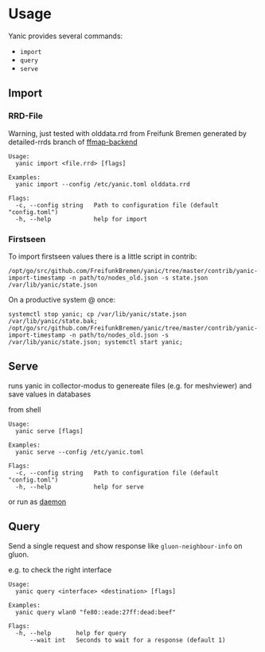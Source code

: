 # Usage

Yanic provides several commands:

* `import`
* `query`
* `serve`

## Import

### RRD-File
Warning, just tested with olddata.rrd from Freifunk Bremen generated by detailed-rrds branch of [ffmap-backend](https://github.com/ffnord/ffmap-backend/tree/detailed-rrds)

```
Usage:
  yanic import <file.rrd> [flags]

Examples:
  yanic import --config /etc/yanic.toml olddata.rrd

Flags:
  -c, --config string   Path to configuration file (default "config.toml")
  -h, --help            help for import
```

### Firstseen
To import firstseen values there is a little script in contrib:

```
/opt/go/src/github.com/FreifunkBremen/yanic/tree/master/contrib/yanic-import-timestamp -n path/to/nodes_old.json -s state.json /var/lib/yanic/state.json
```

On a productive system @ once:

```
systemctl stop yanic; cp /var/lib/yanic/state.json /var/lib/yanic/state.bak; /opt/go/src/github.com/FreifunkBremen/yanic/tree/master/contrib/yanic-import-timestamp -n path/to/nodes_old.json -s /var/lib/yanic/state.json; systemctl start yanic;
```

## Serve
runs yanic in collector-modus to genereate files (e.g. for meshviewer) and save values in databases

from shell

```
Usage:
  yanic serve [flags]

Examples:
  yanic serve --config /etc/yanic.toml

Flags:
  -c, --config string   Path to configuration file (default "config.toml")
  -h, --help            help for serve
```

or run as [daemon]({{site.baseurl}}/docs/install.html)


## Query

Send a single request and show response like `gluon-neighbour-info` on gluon.

e.g.  to check the right interface

```
Usage:
  yanic query <interface> <destination> [flags]

Examples:
  yanic query wlan0 "fe80::eade:27ff:dead:beef"

Flags:
  -h, --help       help for query
      --wait int   Seconds to wait for a response (default 1)
```
